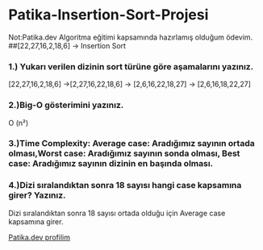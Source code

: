 # Patika-Insertion-Sort-Projesi
Not:Patika.dev Algoritma eğitimi kapsamında hazırlamış olduğum ödevim.
##[22,27,16,2,18,6] -> Insertion Sort

### 1.) Yukarı verilen dizinin sort türüne göre aşamalarını yazınız.
[22,27,16,2,18,6] ->[2,27,16,22,18,6] -> [2,6,16,22,18,27] -> [2,6,16,18,22,27]

### 2.)Big-O gösterimini yazınız.
 O (n²)

### 3.)Time Complexity: Average case: Aradığımız sayının ortada olması,Worst case: Aradığımız sayının sonda olması, Best case: Aradığımız sayının dizinin en başında olması.

### 4.)Dizi sıralandıktan sonra 18 sayısı hangi case kapsamına girer? Yazınız.
Dizi sıralandıktan sonra 18 sayısı ortada olduğu için Average case kapsamına girer.

[Patika.dev profilim](https://app.patika.dev/alierden)
